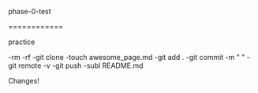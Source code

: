 phase-0-test

============

practice


-rm -rf
-git clone
-touch awesome_page.md
-git add .
-git commit -m " "
-git remote -v
-git push
-subl README.md

Changes!

